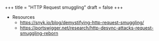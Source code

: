 +++
title = "HTTP Request smuggling"
draft = false
+++

-   Resources
    -   <https://snyk.io/blog/demystifying-http-request-smuggling/>
    -   <https://portswigger.net/research/http-desync-attacks-request-smuggling-reborn>
